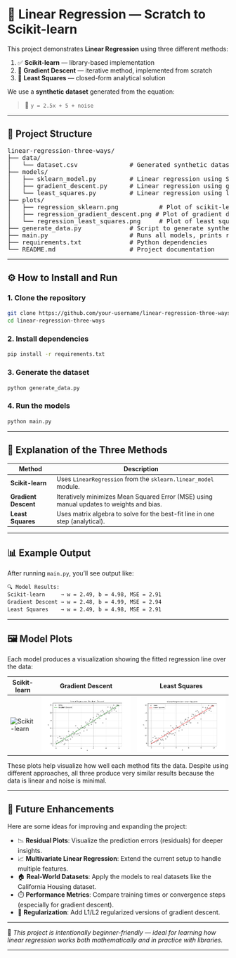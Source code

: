 # 🔢 Linear Regression — Scratch to Scikit-learn

This project demonstrates **Linear Regression** using three different methods:

1. ✅ **Scikit-learn** — library-based implementation  
2. 🔧 **Gradient Descent** — iterative method, implemented from scratch  
3. 🧮 **Least Squares** — closed-form analytical solution  

We use a **synthetic dataset** generated from the equation:

> 🧾 `y = 2.5x + 5 + noise`

---

## 📁 Project Structure

<pre>
linear-regression-three-ways/
├── data/
│   └── dataset.csv              # Generated synthetic dataset
├── models/
│   ├── sklearn_model.py         # Linear regression using Scikit-learn
│   ├── gradient_descent.py      # Linear regression using gradient descent (from scratch)
│   └── least_squares.py         # Linear regression using least squares (analytical method)
├── plots/
│   ├── regression_sklearn.png           # Plot of scikit-learn model
│   ├── regression_gradient_descent.png # Plot of gradient descent model
│   └── regression_least_squares.png     # Plot of least squares model
├── generate_data.py             # Script to generate synthetic dataset
├── main.py                      # Runs all models, prints results, and saves plots
├── requirements.txt             # Python dependencies
└── README.md                    # Project documentation
</pre>

---

## ⚙️ How to Install and Run

### 1. Clone the repository
```bash
git clone https://github.com/your-username/linear-regression-three-ways.git
cd linear-regression-three-ways
```

### 2. Install dependencies
```bash
pip install -r requirements.txt
```

### 3. Generate the dataset
```bash
python generate_data.py
```

### 4. Run the models
```bash
python main.py
```

---

## 🧠 Explanation of the Three Methods

| Method           | Description                                                                 |
|------------------|-----------------------------------------------------------------------------|
| **Scikit-learn** | Uses `LinearRegression` from the `sklearn.linear_model` module.            |
| **Gradient Descent** | Iteratively minimizes Mean Squared Error (MSE) using manual updates to weights and bias. |
| **Least Squares** | Uses matrix algebra to solve for the best-fit line in one step (analytical). |

---

## 📊 Example Output

After running `main.py`, you’ll see output like:
```bash
🔍 Model Results:
Scikit-learn     → w = 2.49, b = 4.98, MSE = 2.91
Gradient Descent → w = 2.48, b = 4.99, MSE = 2.94
Least Squares    → w = 2.49, b = 4.98, MSE = 2.91
```

---

## 🖼️ Model Plots

Each model produces a visualization showing the fitted regression line over the data:

| Scikit-learn | Gradient Descent | Least Squares |
|--------------|------------------|----------------|
| ![Scikit-learn](plots/regression_sklearn.png) | ![Gradient Descent](plots/regression_gradient_descent.png) | ![Least Squares](plots/regression_least_squares.png) |

These plots help visualize how well each method fits the data. Despite using different approaches, all three produce very similar results because the data is linear and noise is minimal.

---

## 🚀 Future Enhancements

Here are some ideas for improving and expanding the project:

- 📉 **Residual Plots**: Visualize the prediction errors (residuals) for deeper insights.
- 📈 **Multivariate Linear Regression**: Extend the current setup to handle multiple features.
- 🏠 **Real-World Datasets**: Apply the models to real datasets like the California Housing dataset.
- ⏱️ **Performance Metrics**: Compare training times or convergence steps (especially for gradient descent).
- 🧪 **Regularization**: Add L1/L2 regularized versions of gradient descent.

---

🧠 *This project is intentionally beginner-friendly — ideal for learning how linear regression works both mathematically and in practice with libraries.*

---